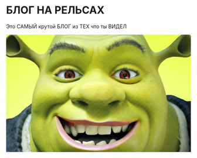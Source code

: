 # БЛОГ НА РЕЛЬСАХ

Это САМЫЙ крутой БЛОГ из ТЕХ что ты ВИДЕЛ

![Image alt](https://github.com/ziliboba-dan/BlogOnROR/blob/master/shrek.jpg)

